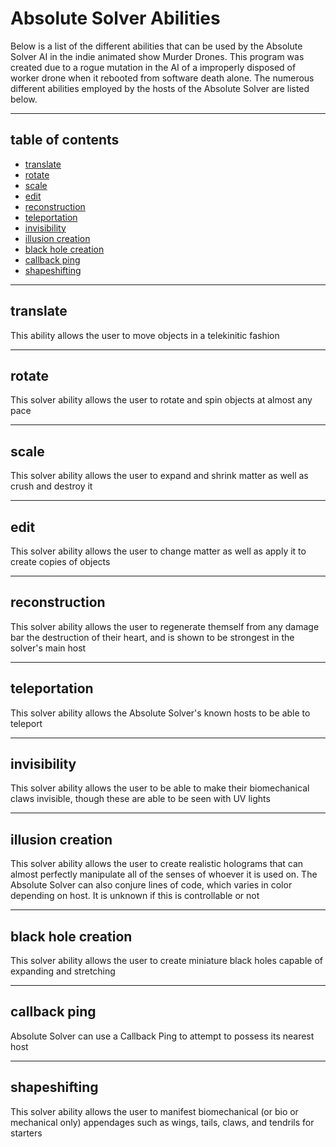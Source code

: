 # Absolute Solver Abilities 

Below is a list of the different abilities that can be used by the Absolute Solver AI in the indie animated show Murder Drones. This program was created due to a rogue mutation in the AI of a improperly disposed of worker drone when it rebooted from software death alone. The numerous different abilities employed by the hosts of the Absolute Solver are listed below.

-------

## **table of contents**

- [translate](#translate)
- [rotate](#rotate)
- [scale](#scale)
- [edit](#edit)
- [reconstruction](#recontruction)
- [teleportation](#teleportation)
- [invisibility](#invisibility)
- [illusion creation](#illusion-creation)
- [black hole creation](#black-hole-creation)
- [callback ping](#callback-ping)
- [shapeshifting](#shapeshifting)

-------

## translate

This ability allows the user to move objects in a telekinitic fashion 

-------

## rotate

This solver ability allows the user to rotate and spin objects at almost any pace

-------

## scale

This solver ability allows the user to expand and shrink matter as well as crush and destroy it

-------

## edit

This solver ability allows the user to change matter as well as apply it to create copies of objects

-------

## reconstruction

This solver ability allows the user to regenerate themself from any damage bar the destruction of their heart, and is shown to be strongest in the solver's main host

-------

## teleportation

This solver ability allows the Absolute Solver's known hosts to be able to teleport

-------

## invisibility

This solver ability allows the user to be able to make their biomechanical claws invisible, though these are able to be seen with UV lights

-------

## illusion creation

This solver ability allows the user to create realistic holograms that can almost perfectly manipulate all of the senses of whoever it is used on. The Absolute Solver can also conjure lines of code, which varies in color depending on host. It is unknown if this is controllable or not

-------

## black hole creation

This solver ability allows the user to create miniature black holes capable of expanding and stretching

-------

## callback ping

Absolute Solver can use a Callback Ping to attempt to possess its nearest host

-------

## shapeshifting

This solver ability allows the user to manifest biomechanical (or bio or mechanical only) appendages such as wings, tails, claws, and tendrils for starters
